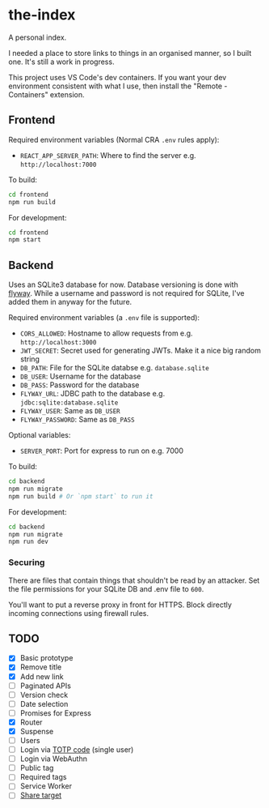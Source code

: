 # the-index

A personal index.

I needed a place to store links to things in an organised manner, so I built one. It's still a work in progress.

This project uses VS Code's dev containers. If you want your dev environment consistent with what I use, then install the "Remote - Containers" extension.

## Frontend

Required environment variables (Normal CRA `.env` rules apply):

- `REACT_APP_SERVER_PATH`: Where to find the server e.g. `http://localhost:7000`

To build:

```sh
cd frontend
npm run build
```

For development:

```sh
cd frontend
npm start
```

## Backend

Uses an SQLite3 database for now. Database versioning is done with [flyway](https://flywaydb.org/). While a username and password is not required for SQLite, I've added them in anyway for the future.

Required environment variables (a `.env` file is supported):

- `CORS_ALLOWED`: Hostname to allow requests from e.g. `http://localhost:3000`
- `JWT_SECRET`: Secret used for generating JWTs. Make it a nice big random string
- `DB_PATH`: File for the SQLite databse e.g. `database.sqlite`
- `DB_USER`: Username for the database
- `DB_PASS`: Password for the database
- `FLYWAY_URL`: JDBC path to the database e.g. `jdbc:sqlite:database.sqlite`
- `FLYWAY_USER`: Same as `DB_USER`
- `FLYWAY_PASSWORD`: Same as `DB_PASS`

Optional variables:

- `SERVER_PORT`: Port for express to run on e.g. 7000

To build:

```sh
cd backend
npm run migrate
npm run build # Or `npm start` to run it
```

For development:

```sh
cd backend
npm run migrate
npm run dev
```

### Securing

There are files that contain things that shouldn't be read by an attacker. Set the file permissions for your SQLite DB and .env file to `600`.

You'll want to put a reverse proxy in front for HTTPS. Block directly incoming connections using firewall rules.

## TODO

- [x] Basic prototype
- [x] Remove title
- [x] Add new link
- [ ] Paginated APIs
- [ ] Version check
- [ ] Date selection
- [ ] Promises for Express
- [x] Router
- [x] Suspense
- [ ] Users
- [ ] Login via [TOTP code](https://www.npmjs.com/package/otplib) (single user)
- [ ] Login via WebAuthn
- [ ] Public tag
- [ ] Required tags
- [ ] Service Worker
- [ ] [Share target](https://developers.google.com/web/updates/2018/12/web-share-target)
